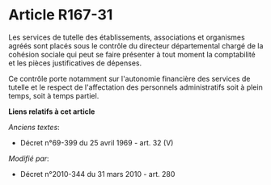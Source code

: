 # Article R167-31

Les services de tutelle des établissements, associations et organismes agréés sont placés sous le contrôle du directeur
départemental    chargé de la cohésion sociale qui peut se faire présenter à tout moment la comptabilité et les pièces
justificatives de dépenses. 

Ce contrôle porte notamment sur l'autonomie financière des services de tutelle et le respect de l'affectation des personnels
administratifs soit à plein temps, soit à temps partiel.

**Liens relatifs à cet article**

_Anciens textes_:

  - Décret n°69-399 du 25 avril 1969 - art. 32 (V)

_Modifié par_:

  - Décret n°2010-344 du 31 mars 2010 - art. 280
